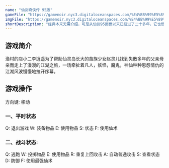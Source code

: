 ```yaml
---
name: "仙剑奇侠传 95版"
gameFile: "https://gamenoir.nyc3.digitaloceanspaces.com/%E4%BB%99%E5%89%91%E5%A5%87%E4%BE%A0%E4%BC%A095/pal-1995.zip"
imgFile: "https://gamenoir.nyc3.digitaloceanspaces.com/%E4%BB%99%E5%89%91%E5%A5%87%E4%BE%A0%E4%BC%A095/original.jpg"
shortDescription: "经典本来无需介绍，可是从仙剑95面世以来已经过了二十多年，它也慢慢淡出人们的回忆。如果你喜欢剧情丰满的故事，想象力爆棚的世界观和中国风，那么你一定会喜欢这款最原汁原味的仙剑奇侠传。"
---
```


## 游戏简介

渔村的店小二李逍遥为了帮助仙灵岛长大的苗族少女赵灵儿找到失散多年的父亲母亲而走上了漫漫的江湖之旅，一场牵扯着凡人，妖怪，魔鬼，神仙种种恩怨情仇的江湖风波慢慢地拉开序幕。

## 游戏操作

方向键: 移动

### 一、平时状态

Q: 退出游戏 W: 装备物品 E: 使用物品 S: 状态 F: 使用仙术

### 二、战斗状态:

Q: 逃跑 W: 投掷物品 E: 使用物品 R: 重复上回攻击 A: 自动普通攻击 S: 查看状态 D: 防御 F: 使用最强仙术
